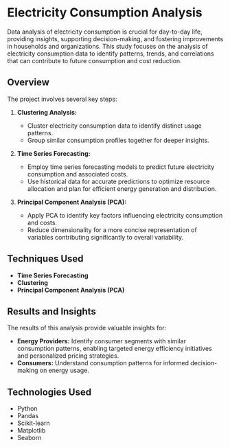 # Electricity Consumption Analysis
Data analysis of electricity consumption is crucial for day-to-day life, providing insights, supporting decision-making, and fostering improvements in households and organizations. This study focuses on the analysis of electricity consumption data to identify patterns, trends, and correlations that can contribute to future consumption and cost reduction.

## Overview
The project involves several key steps:
1. **Clustering Analysis:**
   - Cluster electricity consumption data to identify distinct usage patterns.
   - Group similar consumption profiles together for deeper insights.

2. **Time Series Forecasting:**
   - Employ time series forecasting models to predict future electricity consumption and associated costs.
   - Use historical data for accurate predictions to optimize resource allocation and plan for efficient energy generation and distribution.

3. **Principal Component Analysis (PCA):**
   - Apply PCA to identify key factors influencing electricity consumption and costs.
   - Reduce dimensionality for a more concise representation of variables contributing significantly to overall variability.

## Techniques Used
- **Time Series Forecasting**
- **Clustering**
- **Principal Component Analysis (PCA)**

## Results and Insights

The results of this analysis provide valuable insights for:

- **Energy Providers:** Identify consumer segments with similar consumption patterns, enabling targeted energy efficiency initiatives and personalized pricing strategies.
- **Consumers:** Understand consumption patterns for informed decision-making on energy usage.

## Technologies Used
- Python
- Pandas
- Scikit-learn
- Matplotlib
- Seaborn

